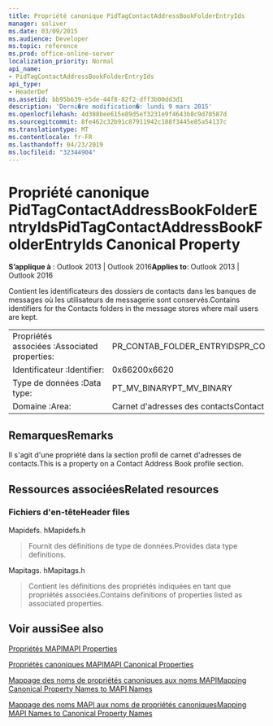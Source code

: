 ```yaml
---
title: Propriété canonique PidTagContactAddressBookFolderEntryIds
manager: soliver
ms.date: 03/09/2015
ms.audience: Developer
ms.topic: reference
ms.prod: office-online-server
localization_priority: Normal
api_name:
- PidTagContactAddressBookFolderEntryIds
api_type:
- HeaderDef
ms.assetid: bb95b639-e5de-44f8-82f2-dff3b00dd3d1
description: 'Derni�re modification�: lundi 9 mars 2015'
ms.openlocfilehash: 4d388bee615e89d5ef3231e9f4643b8c9d70587d
ms.sourcegitcommit: 8fe462c32b91c87911942c188f3445e85a54137c
ms.translationtype: MT
ms.contentlocale: fr-FR
ms.lasthandoff: 04/23/2019
ms.locfileid: "32344904"
---
```

# <a name="pidtagcontactaddressbookfolderentryids-canonical-property"></a><span data-ttu-id="86af1-103">Propriété canonique PidTagContactAddressBookFolderEntryIds</span><span class="sxs-lookup"><span data-stu-id="86af1-103">PidTagContactAddressBookFolderEntryIds Canonical Property</span></span>

  
  
<span data-ttu-id="86af1-104">**S’applique à** : Outlook 2013 | Outlook 2016</span><span class="sxs-lookup"><span data-stu-id="86af1-104">**Applies to**: Outlook 2013 | Outlook 2016</span></span> 
  
<span data-ttu-id="86af1-105">Contient les identificateurs des dossiers de contacts dans les banques de messages où les utilisateurs de messagerie sont conservés.</span><span class="sxs-lookup"><span data-stu-id="86af1-105">Contains identifiers for the Contacts folders in the message stores where mail users are kept.</span></span>
  
|||
|:-----|:-----|
|<span data-ttu-id="86af1-106">Propriétés associées :</span><span class="sxs-lookup"><span data-stu-id="86af1-106">Associated properties:</span></span>  <br/> |<span data-ttu-id="86af1-107">PR_CONTAB_FOLDER_ENTRYIDS</span><span class="sxs-lookup"><span data-stu-id="86af1-107">PR_CONTAB_FOLDER_ENTRYIDS</span></span>  <br/> |
|<span data-ttu-id="86af1-108">Identificateur :</span><span class="sxs-lookup"><span data-stu-id="86af1-108">Identifier:</span></span>  <br/> |<span data-ttu-id="86af1-109">0x6620</span><span class="sxs-lookup"><span data-stu-id="86af1-109">0x6620</span></span>  <br/> |
|<span data-ttu-id="86af1-110">Type de données :</span><span class="sxs-lookup"><span data-stu-id="86af1-110">Data type:</span></span>  <br/> |<span data-ttu-id="86af1-111">PT_MV_BINARY</span><span class="sxs-lookup"><span data-stu-id="86af1-111">PT_MV_BINARY</span></span>  <br/> |
|<span data-ttu-id="86af1-112">Domaine :</span><span class="sxs-lookup"><span data-stu-id="86af1-112">Area:</span></span>  <br/> |<span data-ttu-id="86af1-113">Carnet d'adresses des contacts</span><span class="sxs-lookup"><span data-stu-id="86af1-113">Contact address book</span></span>  <br/> |
   
## <a name="remarks"></a><span data-ttu-id="86af1-114">Remarques</span><span class="sxs-lookup"><span data-stu-id="86af1-114">Remarks</span></span>

<span data-ttu-id="86af1-115">Il s'agit d'une propriété dans la section profil de carnet d'adresses de contacts.</span><span class="sxs-lookup"><span data-stu-id="86af1-115">This is a property on a Contact Address Book profile section.</span></span>
  
## <a name="related-resources"></a><span data-ttu-id="86af1-116">Ressources associées</span><span class="sxs-lookup"><span data-stu-id="86af1-116">Related resources</span></span>

### <a name="header-files"></a><span data-ttu-id="86af1-117">Fichiers d'en-tête</span><span class="sxs-lookup"><span data-stu-id="86af1-117">Header files</span></span>

<span data-ttu-id="86af1-118">Mapidefs. h</span><span class="sxs-lookup"><span data-stu-id="86af1-118">Mapidefs.h</span></span>
  
> <span data-ttu-id="86af1-119">Fournit des définitions de type de données.</span><span class="sxs-lookup"><span data-stu-id="86af1-119">Provides data type definitions.</span></span>
    
<span data-ttu-id="86af1-120">Mapitags. h</span><span class="sxs-lookup"><span data-stu-id="86af1-120">Mapitags.h</span></span>
  
> <span data-ttu-id="86af1-121">Contient les définitions des propriétés indiquées en tant que propriétés associées.</span><span class="sxs-lookup"><span data-stu-id="86af1-121">Contains definitions of properties listed as associated properties.</span></span>
    
## <a name="see-also"></a><span data-ttu-id="86af1-122">Voir aussi</span><span class="sxs-lookup"><span data-stu-id="86af1-122">See also</span></span>



[<span data-ttu-id="86af1-123">Propriétés MAPI</span><span class="sxs-lookup"><span data-stu-id="86af1-123">MAPI Properties</span></span>](mapi-properties.md)
  
[<span data-ttu-id="86af1-124">Propriétés canoniques MAPI</span><span class="sxs-lookup"><span data-stu-id="86af1-124">MAPI Canonical Properties</span></span>](mapi-canonical-properties.md)
  
[<span data-ttu-id="86af1-125">Mappage des noms de propriétés canoniques aux noms MAPI</span><span class="sxs-lookup"><span data-stu-id="86af1-125">Mapping Canonical Property Names to MAPI Names</span></span>](mapping-canonical-property-names-to-mapi-names.md)
  
[<span data-ttu-id="86af1-126">Mappage des noms MAPI aux noms de propriétés canoniques</span><span class="sxs-lookup"><span data-stu-id="86af1-126">Mapping MAPI Names to Canonical Property Names</span></span>](mapping-mapi-names-to-canonical-property-names.md)

